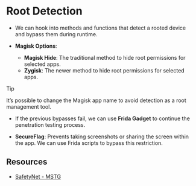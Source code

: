 # Root Detection

- We can hook into methods and functions that detect a rooted device and bypass them during runtime.

- **Magisk Options**:
    - **Magisk Hide**: The traditional method to hide root permissions for selected apps.
    - **Zygisk**: The newer method to hide root permissions for selected apps.

> [!TIP]  
> It’s possible to change the Magisk app name to avoid detection as a root management tool.

- If the previous bypasses fail, we can use **Frida Gadget** to continue the penetration testing process.

- **SecureFlag**: Prevents taking screenshots or sharing the screen within the app. We can use Frida scripts to bypass this restriction.

## Resources
- [SafetyNet - MSTG](https://github.com/MobSF/owasp-mstg/blob/master/Document/0x05j-Testing-Resiliency-Against-Reverse-Engineering.md)
